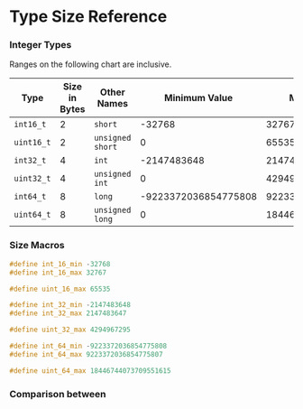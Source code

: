 # Type Size Reference

### Integer Types

Ranges on the following chart are inclusive.

| Type | Size in Bytes | Other Names | Minimum Value | Maximum Value |
| ---- | ------------- | ------------ | ------------- | ------------- |
| <code>int16_t</code> | 2 | <code>short</code> | -32768 | 32767 |
| <code>uint16_t</code> | 2 | <code>unsigned short</code> | 0 | 65535 |
| <code>int32_t</code> | 4 | <code>int</code> | -2147483648 | 2147483647 |
| <code>uint32_t</code> | 4 | <code>unsigned int</code> | 0 | 4294967295 |
| <code>int64_t</code> | 8 | <code>long</code> | -9223372036854775808 | 9223372036854775807 |
| <code>uint64_t</code> | 8 | <code>unsigned long</code> | 0 | 18446744073709551615 |

### Size Macros

```cpp
#define int_16_min -32768
#define int_16_max 32767
```

```cpp
#define uint_16_max 65535
```

```cpp
#define int_32_min -2147483648
#define int_32_max 2147483647
```

```cpp
#define uint_32_max 4294967295
```

```cpp
#define int_64_min -9223372036854775808
#define int_64_max 9223372036854775807
```

```cpp
#define uint_64_max 18446744073709551615
```

### Comparison between 